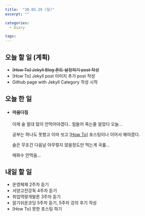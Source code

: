 ```yaml
---
title:  "20.03.29 (일)"
excerpt: ""

categories:
  - Diary

tags:
---
```


## 오늘 할 일 (계획)

- ~~[How To] Jekyll Blog 폰트 설정하기 post 작성~~
- [How To] Jekyll post 이미지 추가 post 작성
- Github page with Jekyll Category 작성 시작



## 오늘 한 일

- #### 마음다짐

  이제 술 절대 많이 안먹어야겠다.. 힘들어 죽는줄 알았다 오늘...

  공부는 하나도 못했고 이따 씻고 [[How To]](https://nam-ki-bok.github.io/categories/HowTo/) 포스팅이나 이어서 해야겠다.
  
  술은 무조건 다음날 아무렇지 않을정도만 먹는게 국룰...
  
  매화수 안먹음...
  
  
  
  


## 내일 할 일

- 운영체제 2주차 듣기
- 서양고전강독 4주차 듣기
- 취업역량개발론 3주차 듣기
- 알기쉬운코딩 5주차 듣기, 5주차 강의 후기 작성
- [How To] 못한 포스팅 하기

